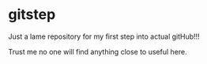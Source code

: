 # gitstep
Just a lame repository for my first step into actual gitHub!!!

Trust me no one will find anything close to useful here.
